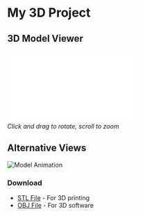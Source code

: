 # My 3D Project

## 3D Model Viewer
![STL Model](./models/bunny_3d.stl)

*Click and drag to rotate, scroll to zoom*

## Alternative Views
![Model Animation](./images/rotation.gif)

### Download
- [STL File](./models/example.stl) - For 3D printing
- [OBJ File](./models/example.obj) - For 3D software
